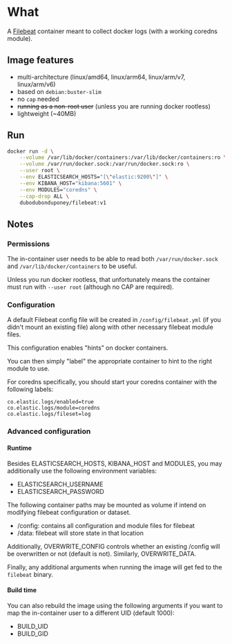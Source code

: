 # What

A [Filebeat](https://www.elastic.co/products/beats/filebeat) container meant to collect docker logs (with a working coredns module).

## Image features

 * multi-architecture (linux/amd64, linux/arm64, linux/arm/v7, linux/arm/v6)
 * based on `debian:buster-slim`
 * no `cap` needed
 * ~~running as a non-root user~~ (unless you are running docker rootless)
 * lightweight (~40MB)

## Run

```bash
docker run -d \
    --volume /var/lib/docker/containers:/var/lib/docker/containers:ro \
    --volume /var/run/docker.sock:/var/run/docker.sock:ro \
    --user root \
    --env ELASTICSEARCH_HOSTS="[\"elastic:9200\"]" \
    --env KIBANA_HOST="kibana:5601" \
    --env MODULES="coredns" \
    --cap-drop ALL \
    dubodubonduponey/filebeat:v1
```

## Notes

### Permissions

The in-container user needs to be able to read both `/var/run/docker.sock` and 
`/var/lib/docker/containers` to be useful.

Unless you run docker rootless, that unfortunately means the container must run with `--user root` (although no CAP are required).

### Configuration

A default Filebeat config file will be created in `/config/filebeat.yml` (if you didn't mount an existing file) along with other necessary filebeat module files.

This configuration enables "hints" on docker containers.

You can then simply "label" the appropriate container to hint to the right module to use.

For coredns specifically, you should start your coredns container with the following labels:

```
co.elastic.logs/enabled=true
co.elastic.logs/module=coredns
co.elastic.logs/fileset=log
```

### Advanced configuration

#### Runtime

Besides ELASTICSEARCH_HOSTS, KIBANA_HOST and MODULES, you may additionally use the following environment variables:

 * ELASTICSEARCH_USERNAME
 * ELASTICSEARCH_PASSWORD

The following container paths may be mounted as volume if intend on modifying filebeat configuration or dataset.

 * /config: contains all configuration and module files for filebeat
 * /data: filebeat will store state in that location

Additionally, OVERWRITE_CONFIG controls whether an existing /config will be overwritten or not (default is not). Similarly, OVERWRITE_DATA.

Finally, any additional arguments when running the image will get fed to the `filebeat` binary.

#### Build time

You can also rebuild the image using the following arguments if you want to map the in-container user to a different UID (default 1000):

 * BUILD_UID
 * BUILD_GID
